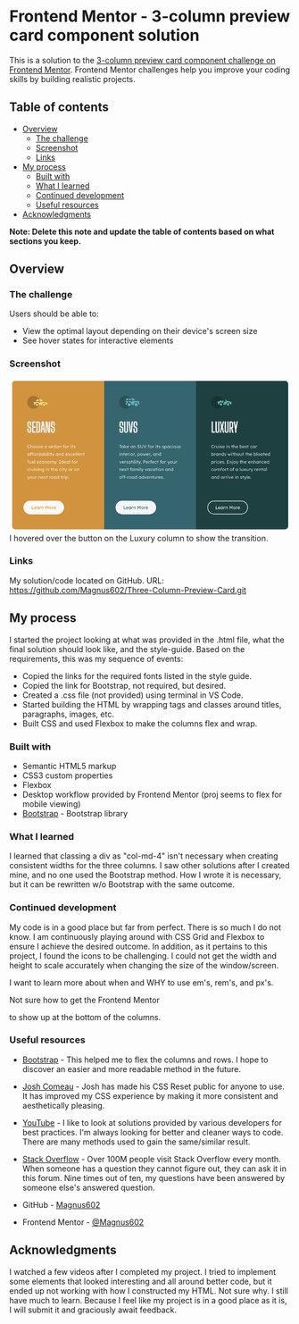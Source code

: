 # Frontend Mentor - 3-column preview card component solution

This is a solution to the [3-column preview card component challenge on Frontend Mentor](https://www.frontendmentor.io/challenges/3column-preview-card-component-pH92eAR2-). Frontend Mentor challenges help you improve your coding skills by building realistic projects. 

## Table of contents

- [Overview](#overview)
  - [The challenge](#the-challenge)
  - [Screenshot](#screenshot)
  - [Links](#links)
- [My process](#my-process)
  - [Built with](#built-with)
  - [What I learned](#what-i-learned)
  - [Continued development](#continued-development)
  - [Useful resources](#useful-resources)
- [Acknowledgments](#acknowledgments)

**Note: Delete this note and update the table of contents based on what sections you keep.**

## Overview

### The challenge

Users should be able to:

- View the optimal layout depending on their device's screen size
- See hover states for interactive elements


### Screenshot

![screenshot of final result](./images/Screenshot_3-Col-Project.png)
I hovered over the button on the Luxury column to show the transition.


### Links

My solution/code located on GitHub.  URL: https://github.com/Magnus602/Three-Column-Preview-Card.git


## My process

I started the project looking at what was provided in the .html file, what the final solution should look like, and the style-guide.  Based on the requirements, this was my sequence of events:
  - Copied the links for the required fonts listed in the style guide. 
  - Copied the link for Bootstrap, not required, but desired. 
  - Created a .css file (not provided) using terminal in VS Code.
  - Started building the HTML by wrapping tags and classes around titles, paragraphs, images, etc.
  - Built CSS and used Flexbox to make the columns flex and wrap.


### Built with

- Semantic HTML5 markup
- CSS3 custom properties
- Flexbox
- Desktop workflow provided by Frontend Mentor (proj seems to flex for mobile viewing)
- [Bootstrap](https://getbootstrap.com/) - Bootstrap library


### What I learned

I learned that classing a div as "col-md-4" isn't necessary when creating consistent widths for the three columns. I saw other solutions after I created mine, and no one used the Bootstrap method.  How I wrote it is necessary, but it can be rewritten w/o Bootstrap with the same outcome.


### Continued development

My code is in a good place but far from perfect.  There is so much I do not know.  I am continuously playing around with CSS Grid and Flexbox to ensure I achieve the desired outcome.  In addition, as it pertains to this project, I found the icons to be challenging.  I could not get the width and height to scale accurately when changing the size of the window/screen.

I want to learn more about when and WHY to use em's, rem's, and px's.

Not sure how to get the Frontend Mentor <div class="attribution"> to show up at the bottom of the columns.


### Useful resources

- [Bootstrap](https://getbootstrap.com/) - This helped me to flex the columns and rows. I hope to discover an easier and more readable method in the future.
- [Josh Comeau](http://www.joshcomeau.com/custom-css-reset/) - Josh has made his CSS Reset public for anyone to use.  It has improved my CSS experience by making it more consistent and aesthetically pleasing.
- [YouTube](www.youtube.com) - I like to look at solutions provided by various developers for best practices.  I'm always looking for better and cleaner ways to code.  There are many methods used to gain the same/similar result.
- [Stack Overflow](www.stackoverflow.com) - Over 100M people visit Stack Overflow every month.  When someone has a question they cannot figure out, they can ask it in this forum.  Nine times out of ten, my questions have been answered by someone else's answered question.

- GitHub - [Magnus602](https://github.com/Magnus602/Three-Column-Preview-Card.git)
- Frontend Mentor - [@Magnus602](https://www.frontendmentor.io/profile/yourusername)


## Acknowledgments

I watched a few videos after I completed my project.  I tried to implement some elements that looked interesting and all around better code, but it ended up not working with how I constructed my HTML.  Not sure why.  I still have much to learn.  Because I feel like my project is in a good place as it is, I will submit it and graciously await feedback.
